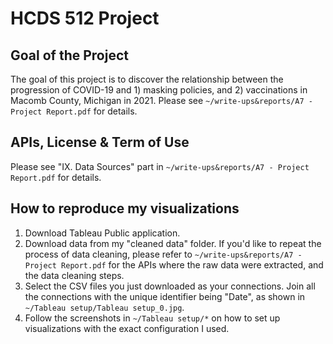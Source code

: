 # HCDS 512 Project
 
 ## Goal of the Project
 The goal of this project is to discover the relationship between the progression of COVID-19 and 1) masking policies, and 2) vaccinations in Macomb County, Michigan in 2021.  Please see `~/write-ups&reports/A7 - Project Report.pdf` for details.

 ## APIs, License & Term of Use
 Please see  "IX. Data Sources" part in `~/write-ups&reports/A7 - Project Report.pdf` for details.

## How to reproduce my visualizations
1. Download Tableau Public application.
2. Download data from my "cleaned data" folder. If you'd like to repeat the process of data cleaning, please refer to `~/write-ups&reports/A7 - Project Report.pdf` for the APIs where the raw data were extracted, and the data cleaning steps.
3. Select the CSV files you just downloaded as your connections. Join all the connections with the unique identifier being "Date", as shown in `~/Tableau setup/Tableau setup_0.jpg`.
4. Follow the screenshots in `~/Tableau setup/*` on how to set up visualizations with the exact configuration I used.
